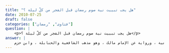 ```yaml
---
title: "هل يجب تبييت نية صوم رمضان قبل الفجر من كلّ ليلة ؟"
date: 2010-07-25
draft: false
categories: ["فتاوى", "رمضان"]
question: |
    <p>هل يجب تبييت نية صوم رمضان قبل الفجر من كلّ ليلة ؟</p>
answer: |
    اختلف العلماء –رحمهم الله تعالى- في هذه المسألة ، والراجح أنه يجب تبييت نيّة الصوم قبل الفجر من كلّ ليلة ، وهو مذهب جمهور العلماء من الحنفية ، ورواية عن الإمام مالك ، وهو مذهب الشافعية والحنابلة ، وابن حزم . <BR>والدليل على ذلك ما يأتي :  <BR>الدليل الأول : عَنْ حَفْصَةَ زَوْجِ النَّبِيِّ صلى الله عليه وسلم أَنَّ رَسُولَ اللهِ صلى الله عليه وسلم قَالَ : (( مَنْ لَمْ يُجْمِعِ الصِّيَامَ قَبْلَ الْفَجْرِ فَلاَ صِيَامَ لَهُ ))( رواه أبو داود رقم الحديث (2454) ، والترمذي  رقم الحديث (730) ، وابن خزيمة في صحيحه رقم الحديث (1933) . ينظر : صحيح الترمذي رقم (583) ، وإرواء الغليل (4/26) ) .  <BR>وفي رواية :(( مَنْ لَمْ يُبَيِّتِ الصِّيَامَ قَبْلَ الْفَجْرِ فَلاَ صِيَامَ لَهُ))(رواه النسائي رقم الحديث (2343) . حديث صحيح . ينظر : الإرواء رقم (914)  ) . <BR> وجه الاستدلال : أن النبي صلى الله عليه وسلم بين أن من لم يجمع الصيام من الليل فلا صيام له ، وظاهر الحديث يتكلم عن كل ليلة لا أول ليلة من رمضان فقط ، إذ لو كان الحديث يعني أول ليلة فقط لبينه صلى الله عليه وسلم لأنه لا يجوز تأخير البيان عن وقت الحاجة والحاجة هنا قائمة . <BR>الدليل الثاني : أن صوم اليوم من رمضان عبادة مستقلة بذاته لا يرتبط بالليل ، ولا باليوم الذي قبله ، ولا باليوم الذي بعده ، بدليل أنه لا يبطل بعضه ببطلان بعض ، فوجبت له النية ، وهكذا كلّ يوم من رمضان . <BR>الدليل الثالث : أن صيام اليوم ينتهي بغروب الشمس فالصائم ينوي بعد غروب الشمس مباشرة الإفطار ، ثم يبادر بفعل الإفطار مباشرة ، فوجب بعد ذلك أن ينوي صيام اليوم التالي لأن نية الصوم زالت بالإفطار ونيته .  <BR>الدليل الرابع : كما أن الصائم ينوي الإفطار بعد غروب الشمس في آخر اليوم ، ويفطر مباشرة , وجب كذلك أن ينوي الصوم لليوم الذي بعده ولا فرق . <BR>الدليل الخامس : أن صوم اليوم من رمضان عبادة مستقلة يبدأ بطلوع الفجر الصادق وينتهي بغروب الشمس ولهذا يحتاج إلى نية ، حتى وإن كانت هذه الأيام في الشهر الواحد ، كالصلوات الخمس فإن كلّ صلاة تحتاج إلى نية وجميعها في اليوم الواحد ، فكما أنه لا يصح أن ينوي نية واحدة للصلوات الخمس لليوم الواحد ، ولا بد أن ينوي لك صلاة نية ، فكذلك أيام رمضان ولا فرق .   <BR>والله أعلم <BR>ينظر : المبسوط (3/60) ، وبدائع الصنائع (2/85) والفتاوى الهندية (1/195) والفواكه الدواني (1/467) والمجموع (6/302) ، و روضة الطالبين (2/214) ، والحاوي الكبير (3/400) ومنتهى الإرادات (2/17) ، والمغني (4/337) والمحلى (4/285) .
---
```


